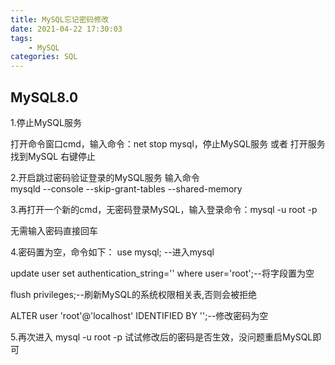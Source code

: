 ```yaml
---
title: MySQL忘记密码修改
date: 2021-04-22 17:30:03
tags:
	- MySQL
categories: SQL
---
```


## MySQL8.0

1.停止MySQL服务

打开命令窗口cmd，输入命令：net stop mysql，停止MySQL服务
或者
打开服务 找到MySQL 右键停止


2.开启跳过密码验证登录的MySQL服务
输入命令  
mysqld --console --skip-grant-tables --shared-memory

3.再打开一个新的cmd，无密码登录MySQL，输入登录命令：mysql -u root -p

无需输入密码直接回车

4.密码置为空，命令如下：
use mysql;  --进入mysql

update user set authentication_string='' where user='root';--将字段置为空

flush privileges;--刷新MySQL的系统权限相关表,否则会被拒绝

ALTER user 'root'@'localhost' IDENTIFIED BY '';--修改密码为空

5.再次进入 mysql -u root -p 试试修改后的密码是否生效，没问题重启MySQL即可
